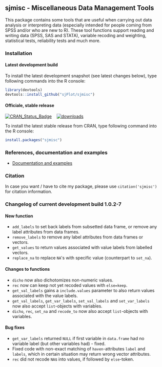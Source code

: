 sjmisc - Miscellaneous Data Management Tools
------------------------------------------------------------------------------
This package contains some tools that are useful when carrying out data analysis or interpreting data (especially intended for people coming from SPSS and/or who are new to R). These tool functions support reading and writing data (SPSS, SAS and STATA), variable recoding and weighting, statistical tests, reliability tests and much more.


### Installation

#### Latest development build

To install the latest development snapshot (see latest changes below), type following commands into the R console:

```r
library(devtools)
devtools::install_github("sjPlot/sjmisc")
```

#### Officiale, stable release
[![CRAN_Status_Badge](http://www.r-pkg.org/badges/version/sjmisc)](http://cran.r-project.org/web/packages/sjmisc)
&#160;&#160;
[![downloads](http://cranlogs.r-pkg.org/badges/sjmisc)](http://cranlogs.r-pkg.org/)

To install the latest stable release from CRAN, type following command into the R console:

```r
install.packages("sjmisc")
```

### References, documentation and examples

- [Documentation and examples](http://www.strengejacke.de/sjPlot/)


### Citation

In case you want / have to cite my package, please use `citation('sjmisc')` for citation information. 


### Changelog of current development build 1.0.2-7

#### New function
* `add_labels` to set back labels from subsetted data frame, or remove any label attributes from data frames.
* `remove_labels` to remove any label attributes from data frames or vectors.
* `get_values` to return values associated with value labels from labelled vectors.
* `replace_na` to replace `NA`'s with specific value (counterpart to `set_na`).

#### Changes to functions
* `dicho` now also dichotomizes non-numeric values.
* `rec` now can keep not yet recoded values with `else=keep`.
* `get_val_labels` gains a `include.values` parameter to also return values associated with the value labels.
* `get_val_labels`, `get_var_labels`, `set_val_labels` and `set_var_labels` now also accept `list`-objects with variables.
* `dicho`, `rec`, `set_na` and `recode_to` now also accept `list`-objects with variables.

#### Bug fixes
* `get_var_labels` returned `NULL` if first variable in `data.frame` had no variable label (but other variables had) - fixed.
* Fixed code with non-exact matching of `haven`-attributes `label` and `labels`, which in certain situation may return wrong vector attributes.
* `rec` did not recode `NA`s into values, if followed by `else`-token.
